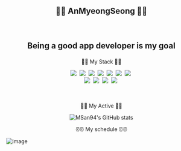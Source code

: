  ## <p align="center">👏👏 AnMyeongSeong 👏👏</p> <br> <p align="center" style="font-size=5dp">Being a good app developer is my goal</p>




<p align="center"> 📝📝 My Stack 📝📝</p>
<div align="center">
    <img src="https://img.shields.io/badge/kotlin-ee0000?style=flat-square&logo=kotlin&logoColor=white"/>&nbsp;
    <img src="https://img.shields.io/badge/java-8b0000?style=flat-square&logo=java&logoColor=white"/>&nbsp;
    <img src="https://img.shields.io/badge/MySql-b8860b?style=flat-square&logo=Mysql&logoColor=white"/></a>&nbsp;
    <img src="https://img.shields.io/badge/PostgreSQL-cd853f?style=flat-square&logo=PostgreSQL&logoColor=white"/></a>&nbsp;
    <img src="https://img.shields.io/badge/Oracle-191970?style=flat-square&logo=Oracle&logoColor=white"/></a>&nbsp;
    <img src="https://img.shields.io/badge/Jira-41691e?style=flat-square&logo=Jira&logoColor=white"/></a>&nbsp;
    <img src="https://img.shields.io/badge/Android-3ddc84?style=flat-square&logo=Android&logoColor=white"/></a>&nbsp;
</div>
<div align="center">
    <img src="https://img.shields.io/badge/Spring-6db33f?style=flat-square&logo=Spring&logoColor=white"/>&nbsp;
    <img src="https://img.shields.io/badge/JS-F7DF1E?style=flat-square&logo=kotlin&logoColor=white"/>&nbsp;
    <img src="https://img.shields.io/badge/GitHub-181717?style=flat-square&logo=GitHub&logoColor=white"/>&nbsp;
    <img src="https://img.shields.io/badge/jQuery-0769AD?style=flat-square&logo=jQuery&logoColor=white"/>&nbsp;
</div>
<br><br>
<p align="center"> 🎠🎠 My Active 🎠🎠</p>

<div align="center">
    
![MSan94's GitHub stats](https://github-readme-stats.vercel.app/api?username=MSan94&show_icons=true&theme=radical)

</div>

<p align="center"> ⏰⏰ My schedule ⏰⏰</p>

![image](https://user-images.githubusercontent.com/81352078/116332811-6952b000-a80d-11eb-8a1c-4dd6ea200478.png)
